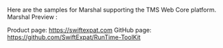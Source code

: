 Here are the samples for Marshal supporting the TMS Web Core platform.
Marshal Preview : 

Product page: https://swiftexpat.com
GitHub page: https://github.com/SwiftExpat/RunTime-ToolKit
